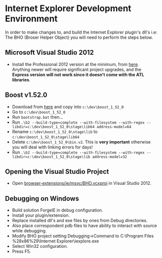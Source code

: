 # Internet Explorer Development Environment

In order to make changes to, and build the Internet Explorer plugin's dll's i.e: The BHO (Broser Helper Object) you will need to perform the steps below.

## Microsoft Visual Studio 2012
- Install the Professional 2012 version at the minimum, from [here](https://visualstudio.microsoft.com/vs/older-downloads/). Anything newer will require significant project upgrades, and the **Express version will not work since it doesn't come with the ATL libraries**.

## Boost v1.52.0
- Download from [here](https://www.boost.org/users/history/version_1_52_0.html) and copy into `c:\dev\boost_1_52_0`
- Go to `c:\dev\boost_1_52_0`
- Run `bootstrap.bat` then...
- Run `.\b2 --build-type=complete --with-filesystem --with-regex --libdir=c:\dev\boost_1_52_0\stage\lib64 address-model=64`
- Rename `c:\dev\boost_1_52_0\stage\lib` to `c:\dev\boost_1_52_0\stage\lib64`
- Delete `c:\dev\boost_1_52_0\bin.v2`. This is **very important** otherwise you will deal with linking errors for days!
- Run `.\b2 --build-type=complete --with-filesystem --with-regex --libdir=c:\dev\boost_1_52_0\stage\lib address-model=32`

## Opening the Visual Studio Project
- Open [browser-extensions/ie/msvc/BHO.vcxproj](https://github.com/reicolina/browser-extensions/blob/master/ie/msvc/BHO.vcxproj) in Visual Studio 2012.

## Debugging on Windows
- Build solution ForgeIE in debug configuration.
- Install your plugin/extension.
- Replace installed dll's and exe files by ones from Debug directories.
- Also place correspondent pdb files to have ability to interact with source while debugging.
- Modify BHO project setting Debugging->Command to C:\Program Files %28x86%29\Internet Explorer\iexplore.exe
- Select Win32 configuration.
- Press F5.
